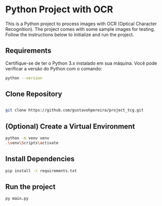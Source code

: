 # Python Project with OCR

This is a Python project to process images with OCR (Optical Character Recognition). The project comes with some sample images for testing. Follow the instructions below to initialize and run the project.

## Requirements

Certifique-se de ter o Python 3.x instalado em sua máquina. Você pode verificar a versão do Python com o comando:

```bash
python --version

```

## Clone Repository

```bash

git clone https://github.com/gustavohpereira/project_tcg.git
```

## (Optional) Create a Virtual Environment

```bash
python -m venv venv
.\venv\Scripts\activate
```

## Install Dependencies

```bash
pip install -r requirements.txt
```

## Run the project

```bash
py main.py
```
